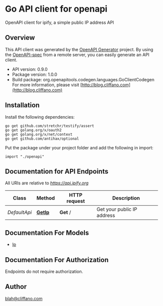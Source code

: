 # Go API client for openapi

OpenAPI client for ipify, a simple public IP address API

## Overview
This API client was generated by the [OpenAPI Generator](https://openapi-generator.tech) project.  By using the [OpenAPI-spec](https://www.openapis.org/) from a remote server, you can easily generate an API client.

- API version: 0.9.0
- Package version: 1.0.0
- Build package: org.openapitools.codegen.languages.GoClientCodegen
For more information, please visit [http://blog.cliffano.com](http://blog.cliffano.com)

## Installation

Install the following dependencies:
```
go get github.com/stretchr/testify/assert
go get golang.org/x/oauth2
go get golang.org/x/net/context
go get github.com/antihax/optional
```

Put the package under your project folder and add the following in import:
```golang
import "./openapi"
```

## Documentation for API Endpoints

All URIs are relative to *https://api.ipify.org*

Class | Method | HTTP request | Description
------------ | ------------- | ------------- | -------------
*DefaultApi* | [**GetIp**](docs/DefaultApi.md#getip) | **Get** / | Get your public IP address


## Documentation For Models

 - [Ip](docs/Ip.md)


## Documentation For Authorization
 Endpoints do not require authorization.


## Author

blah@cliffano.com

